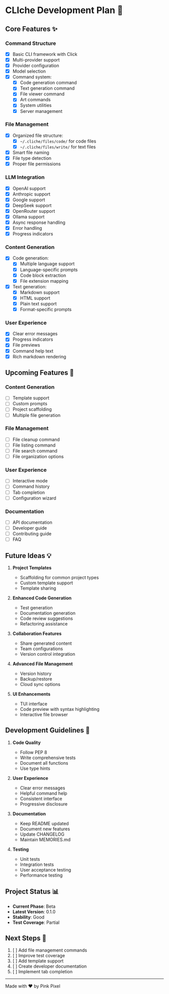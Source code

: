 # CLIche Development Plan 🚀

## Core Features ✨

### Command Structure
- [x] Basic CLI framework with Click
- [x] Multi-provider support
- [x] Provider configuration
- [x] Model selection
- [x] Command system:
  - [x] Code generation command
  - [x] Text generation command
  - [x] File viewer command
  - [x] Art commands
  - [x] System utilities
  - [x] Server management

### File Management
- [x] Organized file structure:
  - [x] `~/.cliche/files/code/` for code files
  - [x] `~/.cliche/files/write/` for text files
- [x] Smart file naming
- [x] File type detection
- [x] Proper file permissions

### LLM Integration
- [x] OpenAI support
- [x] Anthropic support
- [x] Google support
- [x] DeepSeek support
- [x] OpenRouter support
- [x] Ollama support
- [x] Async response handling
- [x] Error handling
- [x] Progress indicators

### Content Generation
- [x] Code generation:
  - [x] Multiple language support
  - [x] Language-specific prompts
  - [x] Code block extraction
  - [x] File extension mapping
- [x] Text generation:
  - [x] Markdown support
  - [x] HTML support
  - [x] Plain text support
  - [x] Format-specific prompts

### User Experience
- [x] Clear error messages
- [x] Progress indicators
- [x] File previews
- [x] Command help text
- [x] Rich markdown rendering

## Upcoming Features 🎯

### Content Generation
- [ ] Template support
- [ ] Custom prompts
- [ ] Project scaffolding
- [ ] Multiple file generation

### File Management
- [ ] File cleanup command
- [ ] File listing command
- [ ] File search command
- [ ] File organization options

### User Experience
- [ ] Interactive mode
- [ ] Command history
- [ ] Tab completion
- [ ] Configuration wizard

### Documentation
- [ ] API documentation
- [ ] Developer guide
- [ ] Contributing guide
- [ ] FAQ

## Future Ideas 💡

1. **Project Templates**
   - Scaffolding for common project types
   - Custom template support
   - Template sharing

2. **Enhanced Code Generation**
   - Test generation
   - Documentation generation
   - Code review suggestions
   - Refactoring assistance

3. **Collaboration Features**
   - Share generated content
   - Team configurations
   - Version control integration

4. **Advanced File Management**
   - Version history
   - Backup/restore
   - Cloud sync options

5. **UI Enhancements**
   - TUI interface
   - Code preview with syntax highlighting
   - Interactive file browser

## Development Guidelines 📝

1. **Code Quality**
   - Follow PEP 8
   - Write comprehensive tests
   - Document all functions
   - Use type hints

2. **User Experience**
   - Clear error messages
   - Helpful command help
   - Consistent interface
   - Progressive disclosure

3. **Documentation**
   - Keep README updated
   - Document new features
   - Update CHANGELOG
   - Maintain MEMORIES.md

4. **Testing**
   - Unit tests
   - Integration tests
   - User acceptance testing
   - Performance testing

## Project Status 📊

- **Current Phase**: Beta
- **Latest Version**: 0.1.0
- **Stability**: Good
- **Test Coverage**: Partial

## Next Steps 👣

1. [ ] Add file management commands
2. [ ] Improve test coverage
3. [ ] Add template support
4. [ ] Create developer documentation
5. [ ] Implement tab completion

---
Made with ❤️ by Pink Pixel
